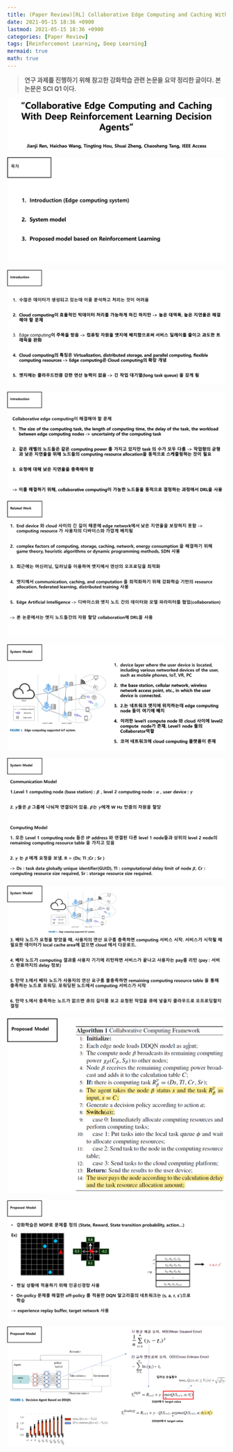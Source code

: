 ```yaml
---
title: (Paper Review)[RL] Collaborative Edge Computing and Caching With Deep Reinforcement Learning Decision Agents
date: 2021-05-15 18:36 +0900
lastmod: 2021-05-15 18:36 +0900
categories: [Paper Review]
tags: [Reinforcement Learning, Deep Learning]
mermaid: true
math: true
---
```


> **연구 과제를 진행하기 위해 참고한 강화학습 관련 논문을 요약 정리한 글이다. 본 논문은 SCI Q1 이다.**
> 

![Untitled](/assets/img/2021-05-15-RL210515/Untitled.png)

![Untitled](/assets/img/2021-05-15-RL210515/Untitled%201.png)

![Untitled](/assets/img/2021-05-15-RL210515/Untitled%202.png)

![Untitled](/assets/img/2021-05-15-RL210515/Untitled%203.png)

![Untitled](/assets/img/2021-05-15-RL210515/Untitled%204.png)

![Untitled](/assets/img/2021-05-15-RL210515/Untitled%205.png)

![Untitled](/assets/img/2021-05-15-RL210515/Untitled%206.png)

![Untitled](/assets/img/2021-05-15-RL210515/Untitled%207.png)

![Untitled](/assets/img/2021-05-15-RL210515/Untitled%208.png)

![Untitled](/assets/img/2021-05-15-RL210515/Untitled%209.png)

![Untitled](/assets/img/2021-05-15-RL210515/Untitled%2010.png)